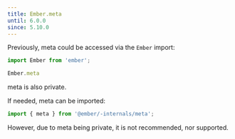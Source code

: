 ```yaml
---
title: Ember.meta
until: 6.0.0
since: 5.10.0
---
```



Previously, meta could be accessed via the `Ember` import:
```js
import Ember from 'ember';

Ember.meta
```
meta is also private.

 If needed, meta can be imported:
```js
import { meta } from '@ember/-internals/meta';
```

However, due to meta being private, it is not recommended, nor supported.
